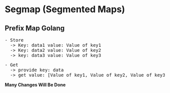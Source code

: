 # Segmap (Segmented Maps)
## Prefix Map Golang

<pre>
- Store
  -> Key: data1 value: Value of key1
  -> Key: data2 value: Value of key2
  -> key: data3 value: Value of key3
</pre>

<pre>
- Get
  -> provide key: data 
  -> get value: [Value of key1, Value of key2, Value of key3]
</pre>

**Many Changes Will Be Done**

